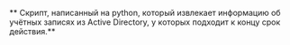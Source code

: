 ** Скрипт, написанный на python, который извлекает информацию об учётных записях из Active Directory, у которых подходит к концу срок действия.**